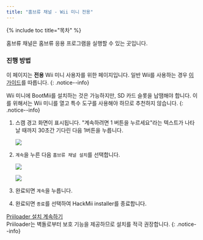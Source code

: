 ```yaml
---
title: "홈브류 채널 - Wii 미니 전용"
---
```


{% include toc title="목차" %}

홈브류 채널은 홈브류 응용 프로그램을 실행할 수 있는 곳입니다.

### 진행 방법
이 페이지는 **전용** Wii 미니 사용자를 위한 페이지입니다. 일반 Wii를 사용하는 경우 [이 가이드](hbc)를 따릅니다.
{: .notice--info}

Wii 미니에 BootMii를 설치하는 것은 가능하지만, SD 카드 슬롯을 납땜해야 합니다. 이를 위해서는 Wii 미니를 열고 특수 도구를 사용해야 하므로 추천하지 않습니다.
{: .notice--info}

1. 스캠 경고 화면이 표시됩니다. "계속하려면 1 버튼을 누르세요"라는 텍스트가 나타날 때까지 30초간 기다린 다음 1버튼을 누릅니다.

    ![](/images/hackmii/scam.png)

1. `계속`을 누른 다음 `홈브류 채널 설치`를 선택합니다.

    ![](/images/hackmii/hbc_install.png)

    ![](/images/hackmii/hbc_install_ok.png)

1. 완료되면 `계속`을 누릅니다.
1. 완료되면 `종료`를 선택하여 HackMii installer를 종료합니다.

[Priiloader 설치 계속하기](priiloader) <br> Priiloader는 벽돌로부터 보호 기능을 제공하므로 설치를 적극 권장합니다.
{: .notice--info}
